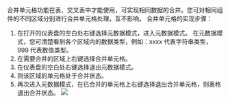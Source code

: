 合并单元格功能在表、交叉表中才能使用，可实现相同数据的合并。您可对相同组件的不同区域分别进行合并单元格处理，互不影响。
合并单元格的实现步骤：
1. 在打开的仪表盘的空白处右键选择元数据模式，进入元数据模式。
在元数据模式，您可清楚看到各个区域内的数据类型，例如：xxxx 代表字符串类型， 999 代表数值类型。
2. 在需要合并的区域上右键选择合并单元格。
3. 在仪表盘的空白处右键选择退出元数据模式。
4. 则该区域的单元格处于合并状态。
5. 再次进入元数据模式，在已合并的单元格上右键选择退出合并单元格，则表格退出合并状态。
![](//mc.qcloudimg.com/static/img/351880d0d388accda28270ad69c13520/image.png)
